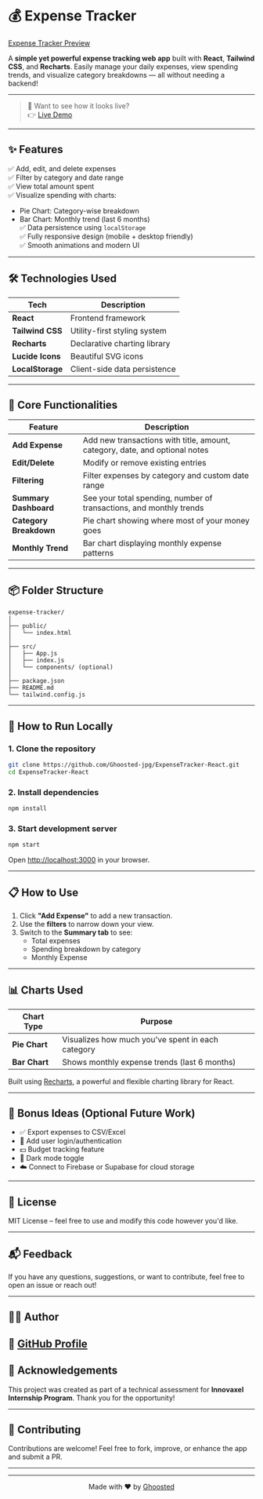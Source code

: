 # 💰 Expense Tracker

[Expense Tracker Preview](https://ghoosted-jpg.github.io/ExpenseTracker-React/)  

A **simple yet powerful expense tracking web app** built with **React**, **Tailwind CSS**, and **Recharts**. Easily manage your daily expenses, view spending trends, and visualize category breakdowns — all without needing a backend!

---

> 🔁 Want to see how it looks live?  
👉 [Live Demo](https://ghoosted-jpg.github.io/ExpenseTracker-React/)

---

## ✨ Features

✅ Add, edit, and delete expenses  
✅ Filter by category and date range  
✅ View total amount spent  
✅ Visualize spending with charts:
- Pie Chart: Category-wise breakdown
- Bar Chart: Monthly trend (last 6 months)  
✅ Data persistence using `localStorage`  
✅ Fully responsive design (mobile + desktop friendly)  
✅ Smooth animations and modern UI

---

## 🛠 Technologies Used

| Tech | Description |
|------|-------------|
| **React** | Frontend framework |
| **Tailwind CSS** | Utility-first styling system |
| **Recharts** | Declarative charting library |
| **Lucide Icons** | Beautiful SVG icons |
| **LocalStorage** | Client-side data persistence |

---

## 🧩 Core Functionalities

| Feature | Description |
|--------|-------------|
| **Add Expense** | Add new transactions with title, amount, category, date, and optional notes |
| **Edit/Delete** | Modify or remove existing entries |
| **Filtering** | Filter expenses by category and custom date range |
| **Summary Dashboard** | See your total spending, number of transactions, and monthly trends |
| **Category Breakdown** | Pie chart showing where most of your money goes |
| **Monthly Trend** | Bar chart displaying monthly expense patterns |

---

## 📦 Folder Structure

```
expense-tracker/
│
├── public/
│   └── index.html
│
├── src/
│   ├── App.js
│   ├── index.js
│   └── components/ (optional)
│
├── package.json
├── README.md
└── tailwind.config.js
```

---

## 🚀 How to Run Locally

### 1. Clone the repository
```bash
git clone https://github.com/Ghoosted-jpg/ExpenseTracker-React.git
cd ExpenseTracker-React
```

### 2. Install dependencies
```bash
npm install
```

### 3. Start development server
```bash
npm start
```

Open [http://localhost:3000](http://localhost:3000) in your browser.

---

## 📋 How to Use

1. Click **"Add Expense"** to add a new transaction.
2. Use the **filters** to narrow down your view.
3. Switch to the **Summary tab** to see:
   - Total expenses
   - Spending breakdown by category
   - Monthly Expense

---

## 📊 Charts Used

| Chart Type | Purpose |
|-----------|---------|
| **Pie Chart** | Visualizes how much you've spent in each category |
| **Bar Chart** | Shows monthly expense trends (last 6 months) |

Built using [Recharts](https://recharts.org), a powerful and flexible charting library for React.

---

## 🧪 Bonus Ideas (Optional Future Work)

- ✅ Export expenses to CSV/Excel  
- 🔐 Add user login/authentication  
- 💵 Budget tracking feature  
- 🌙 Dark mode toggle  
- ☁️ Connect to Firebase or Supabase for cloud storage

---

## 📄 License

MIT License – feel free to use and modify this code however you'd like.

---

## 📬 Feedback

If you have any questions, suggestions, or want to contribute, feel free to open an issue or reach out!

---

## 👨‍💻 Author

🔗 [GitHub Profile](https://github.com/Ghoosted-jpg)
---

## 🎯 Acknowledgements

This project was created as part of a technical assessment for **Innovaxel Internship Program**. Thank you for the opportunity!

---

## 🙌 Contributing

Contributions are welcome! Feel free to fork, improve, or enhance the app and submit a PR.

---
---

<p align="center">
  Made with ❤️ by <a href="https://github.com/Ghoosted-jpg">Ghoosted</a>
</p>
